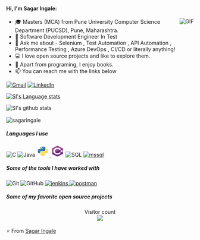 #### Hi, I'm Sagar Ingale:
  <img align="right" alt="GIF" src="https://i.pinimg.com/originals/e4/26/70/e426702edf874b181aced1e2fa5c6cde.gif" />

- 🎓 Masters (MCA) from Pune University Computer Science Department (PUCSD), Pune, Maharashtra.
- :test_tube: Software Development Engineer In Test 
- :speech_balloon: Ask me about - Selenium , Test Automation , API Automation , Performance Testing , Azure DevOps , CI/CD  or literally anything!
- :computer: I love open source projects and like to explore them.
- :book: Apart from programing, I enjoy books.
- :mailbox: You can reach me with the links below

[![Gmail](https://img.shields.io/badge/-GMAIL-D14836?style=for-the-badge&logo=gmail&logoColor=white)](mailto:sagar.ingale8@gmail.com)
[![LinkedIn](https://img.shields.io/badge/-LINKEDIN-0077B5?style=for-the-badge&logo=linkedin&logoColor=white)](http://www.linkedin.com/in/sagar-ingale-971010119)  


[![SI's Language stats](https://github-readme-stats.vercel.app/api/top-langs/?username=sagaringale&layout=compact)](https://github.com/sagaringale)

![SI's github stats](https://github-readme-stats.vercel.app/api?username=sagaringale&count_private=true)

<p><img align="center" src="https://github-readme-streak-stats.herokuapp.com/?user=sagaringale&" alt="sagaringale" /></p>

##### Languages I use

![C](https://img.shields.io/badge/C-%2300599C.svg?&style=for-the-badge&logo=C&logoColor=white")
![Java](https://img.shields.io/badge/Java-%2300599C.svg?&style=for-the-badge&logo=Java&logoColor=white")
<a href="https://www.python.org" target="_blank"> <img src="https://raw.githubusercontent.com/devicons/devicon/master/icons/python/python-original.svg" alt="python" width="35" height="30"/> </a>
<img src="https://raw.githubusercontent.com/devicons/devicon/master/icons/csharp/csharp-original.svg" alt="csharp" width="35" height="30"/> </a>
![SQL](https://img.shields.io/badge/SQLite-%23003B57.svg?&style=for-the-badge&logo=SQLite&logoColor=white")
<a href="https://www.microsoft.com/en-us/sql-server" target="_blank"> <img src="https://cdn.worldvectorlogo.com/logos/microsoft-sql-server.svg" alt="mssql" width="35" height="30"/> </a>


##### Some of the tools I have worked with

![Git](https://img.shields.io/badge/Git-%23F05032.svg?&style=for-the-badge&logo=Git&logoColor=white")
![GitHub](https://img.shields.io/badge/GitHub-%23181717.svg?&style=for-the-badge&logo=GitHub&logoColor=white"&link=https://github.com/sagaringale)
<a href="https://www.jenkins.io" target="_blank"> <img src="https://www.vectorlogo.zone/logos/jenkins/jenkins-icon.svg" alt="jenkins" width="35" height="30"/> </a>
<a href="https://postman.com" target="_blank"> <img src="https://www.vectorlogo.zone/logos/getpostman/getpostman-icon.svg" alt="postman" width="35" height="30"/> </a>

##### Some of my favorite open source projects



<p align="center"> 
  Visitor count<br>
  <img src="https://profile-counter.glitch.me/sagaringale/count.svg" />
</p>


⭐️ From [Sagar Ingale](https://github.com/sagaringale)
